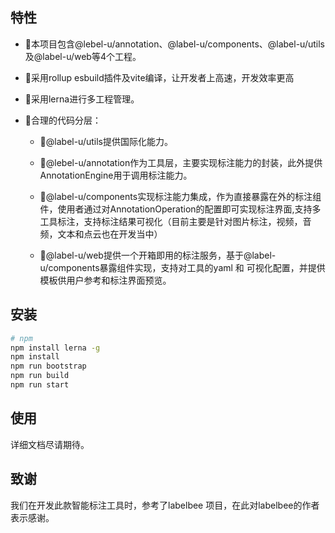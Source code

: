 ## 特性

- 📝本项目包含@lebel-u/annotation、@label-u/components、@label-u/utils及@label-u/web等4个工程。

- 📝采用rollup esbuild插件及vite编译，让开发者上高速，开发效率更高

- 📝采用lerna进行多工程管理。

- 📝合理的代码分层：

  - 📝@label-u/utils提供国际化能力。

  - 📝@lebel-u/annotation作为工具层，主要实现标注能力的封装，此外提供AnnotationEngine用于调用标注能力。

  - 📝@label-u/components实现标注能力集成，作为直接暴露在外的标注组件，使用者通过对AnnotationOperation的配置即可实现标注界面,支持多工具标注，支持标注结果可视化（目前主要是针对图片标注，视频，音频，文本和点云也在开发当中）

  - 📝@label-u/web提供一个开箱即用的标注服务，基于@label-u/components暴露组件实现，支持对工具的yaml 和 可视化配置，并提供模板供用户参考和标注界面预览。

## 安装

```bash
# npm
npm install lerna -g
npm install
npm run bootstrap
npm run build
npm run start

```


## 使用

详细文档尽请期待。

## 致谢

我们在开发此款智能标注工具时，参考了labelbee 项目，在此对labelbee的作者表示感谢。